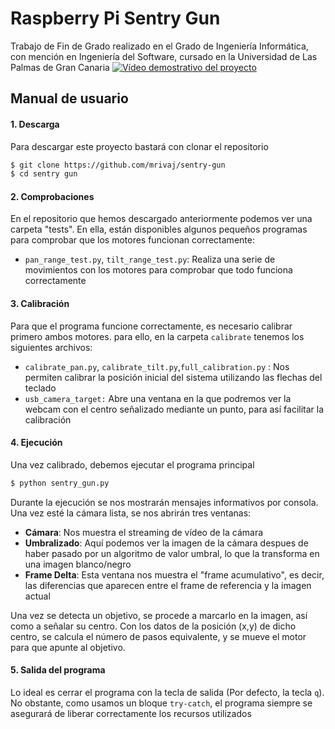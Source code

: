 # Raspberry Pi Sentry Gun
Trabajo de Fin de Grado realizado en el Grado de Ingeniería Informática, con mención en Ingeniería del Software, 
cursado en la Universidad de Las Palmas de Gran Canaria
[![Vídeo demostrativo del proyecto](https://img.youtube.com/vi/xNmcc-VBpow/0.jpg)](https://www.youtube.com/watch?v=xNmcc-VBpow)

## Manual de usuario
#### 1. Descarga
Para descargar este proyecto bastará con clonar el repositorio
```sh
$ git clone https://github.com/mrivaj/sentry-gun
$ cd sentry gun
```

#### 2. Comprobaciones
En el repositorio que hemos descargado anteriormente podemos ver una carpeta "tests". En ella, están disponibles algunos pequeños programas para comprobar que los motores funcionan correctamente:
  - `pan_range_test.py`, `tilt_range_test.py`: Realiza una serie de movimientos con los motores para comprobar que todo funciona correctamente

#### 3. Calibración 
Para que el programa funcione correctamente, es necesario calibrar primero ambos motores. para ello, en la carpeta `calibrate` tenemos los siguientes archivos:
  - `calibrate_pan.py`, `calibrate_tilt.py`,`full_calibration.py` : Nos permiten calibrar la posición inicial del sistema utilizando las flechas del teclado
- `usb_camera_target:` Abre una ventana en la que podremos ver la webcam con el centro señalizado mediante un punto, para así facilitar la calibración

#### 4. Ejecución
Una vez calibrado, debemos ejecutar el programa principal
```sh
$ python sentry_gun.py
```
Durante la ejecución se nos mostrarán mensajes informativos por consola.
Una vez esté la cámara lista, se nos abrirán tres ventanas: 
  - **Cámara**: Nos muestra el streaming de vídeo de la cámara
  - **Umbralizado**: Aquí podemos ver la imagen de la cámara despues de haber pasado por un algoritmo de valor umbral, lo que la transforma en una imagen blanco/negro
  - **Frame Delta**: Esta ventana nos muestra el "frame acumulativo", es decir, las diferencias que aparecen entre el frame de referencia y la imagen actual
 
Una vez se detecta un objetivo, se procede a marcarlo en la imagen, así como a señalar su centro. Con los datos de la posición (x,y) de dicho centro, se calcula el número de pasos equivalente, y se mueve el motor para que apunte al objetivo.

#### 5. Salida del programa
Lo ideal es cerrar el programa con la tecla de salida (Por defecto, la tecla `q`). No obstante, como usamos un bloque `try-catch`, el programa siempre se asegurará de liberar correctamente los recursos utilizados
